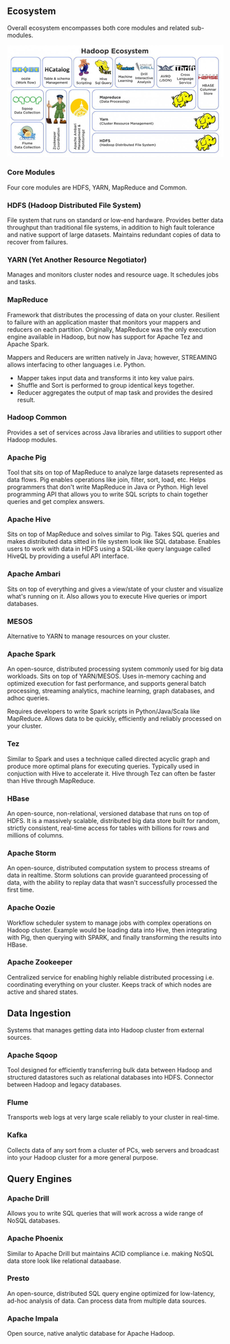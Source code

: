 ## Ecosystem

Overall ecosystem encompasses both core modules and related sub-modules.

<img src="hadoop.PNG">

### Core Modules

Four core modules are HDFS, YARN, MapReduce and Common.

### HDFS (Hadoop Distributed File System)

File system that runs on standard or low-end hardware. Provides better data throughput than traditional file systems, in addition to high fault tolerance and native support of large datasets. Maintains redundant copies of data to recover from failures.

### YARN (Yet Another Resource Negotiator)

Manages and monitors cluster nodes and resource uage. It schedules jobs and tasks.

### MapReduce

Framework that distributes the processing of data on your cluster. Resilient to failure with an application master that monitors your mappers and reducers on each partition. Originally, MapReduce was the only execution engine available in Hadoop, but now has support for Apache Tez and Apache Spark.

Mappers and Reducers are written natively in Java; however, STREAMING allows interfacing to other languages i.e. Python.

- Mapper takes input data and transforms it into key value pairs.
- Shuffle and Sort is performed to group identical keys together.
- Reducer aggregates the output of map task and provides the desired result.

### Hadoop Common

Provides a set of services across Java libraries and utilities to support other Hadoop modules.

### Apache Pig

Tool that sits on top of MapReduce to analyze large datasets represented as data flows. Pig enables operations like join, filter, sort, load, etc. Helps programmers that don't write MapReduce in Java or Python. High level programming API that allows you to write SQL scripts to chain together queries and get complex answers.

### Apache Hive

Sits on top of MapReduce and solves similar to Pig. Takes SQL queries and makes distributed data sitted in file system look like SQL database. Enables users to work with data in HDFS using a SQL-like query language called HiveQL by providing a useful API interface.

### Apache Ambari

Sits on top of everything and gives a view/state of your cluster and visualize what's running on it. Also allows you to execute Hive queries or import databases.

### MESOS

Alternative to YARN to manage resources on your cluster.

### Apache Spark

An open-source, distributed processing system commonly used for big data workloads. Sits on top of YARN/MESOS. Uses in-memory caching and optimized execution for fast performance, and supports general batch processing, streaming analytics, machine learning, graph databases, and adhoc queries.

Requires developers to write Spark scripts in Python/Java/Scala like MapReduce. Allows data to be quickly, efficiently and reliably processed on your cluster.

### Tez

Similar to Spark and uses a technique called directed acyclic graph and produce more optimal plans for executing queries. Typically used in conjuction with Hive to accelerate it. Hive through Tez can often be faster than Hive through MapReduce.

### HBase

An open-source, non-relational, versioned database that runs on top of HDFS. It is a massively scalable, distributed big data store built for random, strictly consistent, real-time access for tables with billions for rows and millions of columns.

### Apache Storm

An open-source, distributed computation system to process streams of data in realtime. Storm solutions can provide guaranteed processing of data, with the ability to replay data that wasn't successfully processed the first time.

### Apache Oozie

Workflow scheduler system to manage jobs with complex operations on Hadoop cluster. Example would be loading data into Hive, then integrating with Pig, then querying with SPARK, and finally transforming the results into HBase.

### Apache Zookeeper

Centralized service for enabling highly reliable distributed processing i.e. coordinating everything on your cluster. Keeps track of which nodes are active and shared states.

## Data Ingestion

Systems that manages getting data into Hadoop cluster from external sources.

### Apache Sqoop

Tool designed for efficiently transferring bulk data between Hadoop and structured datastores such as relational databases into HDFS. Connector between Hadoop and legacy databases.

### Flume

Transports web logs at very large scale reliably to your cluster in real-time.

### Kafka

Collects data of any sort from a cluster of PCs, web servers and broadcast into your Hadoop cluster for a more general purpose.

## Query Engines

### Apache Drill

Allows you to write SQL queries that will work across a wide range of NoSQL databases.

### Apache Phoenix

Similar to Apache Drill but maintains ACID compliance i.e. making NoSQL data store look like relational dataabase.

### Presto

An open-source, distributed SQL query engine optimized for low-latency, ad-hoc analysis of data. Can process data from multiple data sources.

### Apache Impala

Open source, native analytic database for Apache Hadoop.
